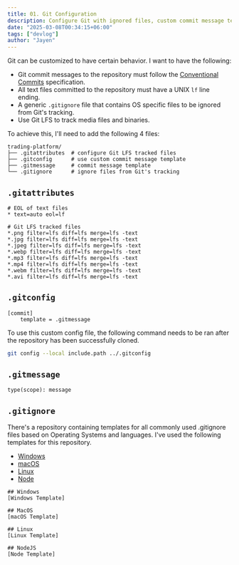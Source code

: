```yaml
---
title: 01. Git Configuration
description: Configure Git with ignored files, custom commit message templates and Git LFS tracking.
date: "2025-03-08T00:34:15+06:00"
tags: ["devlog"]
author: "Jayen"
---
```


Git can be customized to have certain behavior. I want to have the following:

-   Git commit messages to the repository must follow the
    [Conventional Commits](https://www.conventionalcommits.org/en/v1.0.0/) specification.
-   All text files committed to the repository must have a UNIX `lf` line ending.
-   A generic `.gitignore` file that contains OS specific files to be ignored from Git's tracking.
-   Use Git LFS to track media files and binaries.

To achieve this, I'll need to add the following 4 files:

```
trading-platform/
├── .gitattributes  # configure Git LFS tracked files
├── .gitconfig      # use custom commit message template
├── .gitmessage     # commit message template
└── .gitignore      # ignore files from Git's tracking
```

## `.gitattributes`

```
# EOL of text files
* text=auto eol=lf

# Git LFS tracked files
*.png filter=lfs diff=lfs merge=lfs -text
*.jpg filter=lfs diff=lfs merge=lfs -text
*.jpeg filter=lfs diff=lfs merge=lfs -text
*.webp filter=lfs diff=lfs merge=lfs -text
*.mp3 filter=lfs diff=lfs merge=lfs -text
*.mp4 filter=lfs diff=lfs merge=lfs -text
*.webm filter=lfs diff=lfs merge=lfs -text
*.avi filter=lfs diff=lfs merge=lfs -text
```

## `.gitconfig`

```
[commit]
    template = .gitmessage
```

To use this custom config file, the following command needs to be ran after the repository has been
successfully cloned.

```bash
git config --local include.path ../.gitconfig
```

## `.gitmessage`

```
type(scope): message
```

## `.gitignore`

There's a repository containing templates for all commonly used .gitignore files based on Operating
Systems and languages. I've used the following templates for this repository.

-   [Windows](https://github.com/github/gitignore/blob/main/Global/Windows.gitignore)
-   [macOS](https://github.com/github/gitignore/blob/main/Global/macOS.gitignore)
-   [Linux](https://github.com/github/gitignore/blob/main/Global/Linux.gitignore)
-   [Node](https://github.com/github/gitignore/blob/main/Node.gitignore)

```
## Windows
[Windows Template]

## MacOS
[macOS Template]

## Linux
[Linux Template]

## NodeJS
[Node Template]
```

